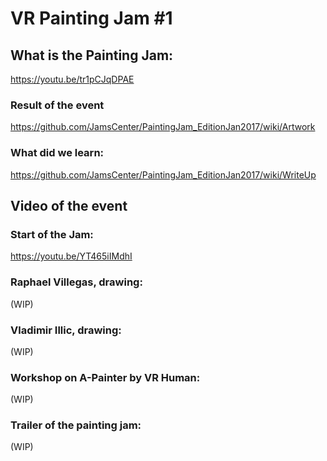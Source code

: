 # VR Painting Jam #1

## What is the Painting Jam:
https://youtu.be/tr1pCJqDPAE

### Result of the event
https://github.com/JamsCenter/PaintingJam_EditionJan2017/wiki/Artwork

### What did we learn:
https://github.com/JamsCenter/PaintingJam_EditionJan2017/wiki/WriteUp

## Video of the event

### Start of the Jam:
https://youtu.be/YT465iIMdhI

### Raphael Villegas, drawing:
(WIP)

### Vladimir Illic, drawing:
(WIP)

### Workshop on A-Painter by VR Human:
(WIP)

### Trailer of the painting jam:
(WIP)
